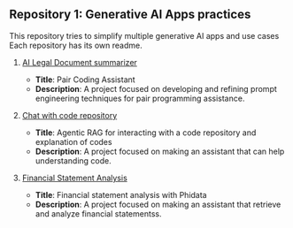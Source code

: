 ## Repository 1: Generative AI Apps practices

This repository tries to simplify multiple generative AI apps and use cases
Each repository has its own readme.

1. [AI Legal Document summarizer](./ai_legal_document_summarizer)
   - **Title**: Pair Coding Assistant
   - **Description**: A project focused on developing and refining prompt engineering techniques for pair programming assistance.

2. [Chat with code repository](./chat_with_codesnippet)
   - **Title**: Agentic RAG for interacting with a code repository and explanation of codes
   - **Description**: A project focused on making an assistant that can help understanding code.
  
3. [Financial Statement Analysis](./chat_with_codesnippet)
   - **Title**: Financial statement analysis with Phidata
   - **Description**: A project focused on making an assistant that retrieve and analyze financial statementss.

